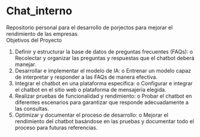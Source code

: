 # Chat_interno
Repositorio personal para el desarrollo de porjectos para mejorar el rendimiento de las empresas.  
Objetivos del Proyecto
1.	Definir y estructurar la base de datos de preguntas frecuentes (FAQs):
o	Recolectar y organizar las preguntas y respuestas que el chatbot deberá manejar.
2.	Desarrollar e implementar el modelo de IA:
o	Entrenar un modelo capaz de interpretar y responder a las FAQs de manera efectiva.
3.	Integrar el chatbot en una plataforma específica:
o	Configurar e integrar el chatbot en el sitio web o plataforma de mensajería elegida.
4.	Realizar pruebas de funcionalidad y rendimiento:
o	Probar el chatbot en diferentes escenarios para garantizar que responde adecuadamente a las consultas.
5.	Optimizar y documentar el proceso de desarrollo:
o	Mejorar el rendimiento del chatbot basándose en las pruebas y documentar todo el proceso para futuras referencias.
